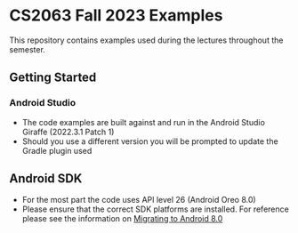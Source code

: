 # CS2063 Fall 2023 Examples

This repository contains examples used during the lectures throughout the semester.

## Getting Started

### Android Studio
* The code examples are built against and run in the Android Studio Giraffe (2022.3.1 Patch 1)
* Should you use a different version you will be prompted to update the Gradle plugin used

## Android SDK
* For the most part the code uses API level 26 (Android Oreo 8.0)
* Please ensure that the correct SDK platforms are installed.  For reference please see the information on [Migrating to Android 8.0](https://developer.android.com/about/versions/oreo/android-8.0-migration#bfa)
